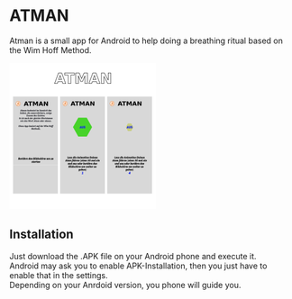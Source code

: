 # ATMAN
Atman is a small app for Android to help doing a breathing ritual based on the Wim Hoff Method.

![](atman.png) 

## Installation
Just download the .APK file on your Android phone and execute it.   
Android may ask you to enable APK-Installation, then you just have to enable that in the settings.  
Depending on your Anrdoid version, you phone will guide you. 